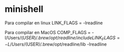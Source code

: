 # minishell

Para compilar en linux
LINK_FLAGS = -lreadline 

Para compilar en MacOS
COMP_FLAGS = -I/Users/$(USER)/.brew/opt/readline/include
LINK_FLAGS = -L/Users/$(USER)/.brew/opt/readline/lib -lreadline 